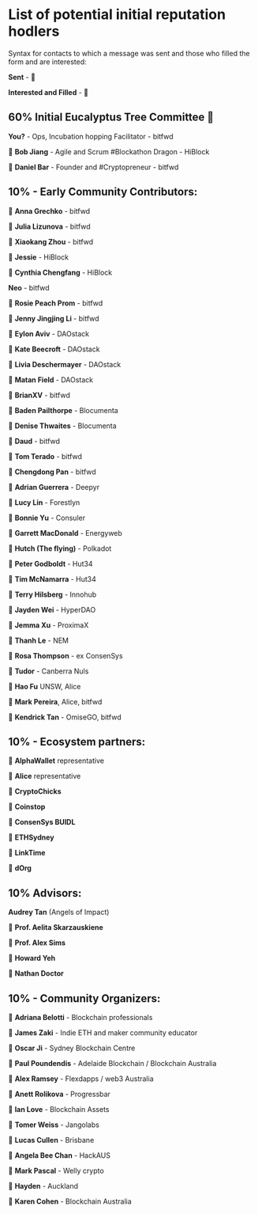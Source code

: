 # List of potential initial reputation hodlers

Syntax for contacts to which a message was sent and those who filled the form and are interested:

**Sent** -  📧

**Interested and Filled** - 🥳




## 60% Initial Eucalyptus Tree Committee 🍃

**You?** - Ops, Incubation hopping Facilitator - bitfwd

📧 **Bob Jiang** - Agile and Scrum #Blockathon Dragon - HiBlock

📧 **Daniel Bar** - Founder and #Cryptopreneur - bitfwd


## 10% - Early Community Contributors:

📧 **Anna Grechko** - bitfwd

📧 **Julia Lizunova** - bitfwd

📧 **Xiaokang Zhou** - bitfwd

📧 **Jessie** - HiBlock

📧 **Cynthia Chengfang** - HiBlock

**Neo** - bitfwd

📧 **Rosie Peach Prom** - bitfwd

🥳 **Jenny Jingjing Li** - bitfwd

📧 **Eylon Aviv** - DAOstack

📧 **Kate Beecroft** - DAOstack

📧 **Livia Deschermayer** - DAOstack

📧 **Matan Field** - DAOstack

🥳 **BrianXV** - bitfwd

📧 **Baden Pailthorpe** - Blocumenta

📧 **Denise Thwaites** - Blocumenta

📧 **Daud** - bitfwd

📧 **Tom Terado** - bitfwd

📧 **Chengdong Pan** - bitfwd

📧 **Adrian Guerrera**  - Deepyr

📧 **Lucy Lin** - Forestlyn

📧 **Bonnie Yu** - Consuler

📧 **Garrett MacDonald** - Energyweb

📧 **Hutch (The flying)** - Polkadot

📧 **Peter Godboldt** - Hut34

📧 **Tim McNamarra** - Hut34

📧 **Terry Hilsberg** - Innohub

📧 **Jayden Wei** - HyperDAO

📧 **Jemma Xu** - ProximaX

📧 **Thanh Le** - NEM

📧 **Rosa Thompson** - ex ConsenSys

📧 **Tudor** - Canberra Nuls

🥳 **Hao Fu** UNSW, Alice

📧 **Mark Pereira**, Alice, bitfwd

📧 **Kendrick Tan** - OmiseGO, bitfwd

## 10% - Ecosystem partners:

📧 **AlphaWallet** representative

📧 **Alice** representative

📧 **CryptoChicks**

📧 **Coinstop**

📧 **ConsenSys BUIDL**

📧 **ETHSydney**

📧 **LinkTime**

📧 **dOrg**


## 10% Advisors:

**Audrey Tan** (Angels of Impact)

📧 **Prof. Aelita Skarzauskiene**

📧 **Prof. Alex Sims**

📧 **Howard Yeh**

📧 **Nathan Doctor**

## 10% - Community Organizers:

📧 **Adriana Belotti** - Blockchain professionals

📧 **James Zaki** - Indie ETH and maker community educator

📧 **Oscar Ji** - Sydney Blockchain Centre

📧 **Paul Poundendis** - Adelaide Blockchain / Blockchain Australia

📧 **Alex Ramsey** - Flexdapps / web3 Australia

📧 **Anett Rolikova** - Progressbar

📧 **Ian Love** - Blockchain Assets

📧 **Tomer Weiss** - Jangolabs

📧 **Lucas Cullen** - Brisbane

📧 **Angela Bee Chan**  - HackAUS

📧 **Mark Pascal** - Welly crypto

📧 **Hayden** - Auckland

📧 **Karen Cohen** - Blockchain Australia
